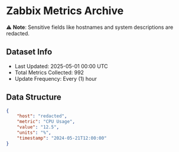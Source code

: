 # Zabbix Metrics Archive

⚠️ **Note**: Sensitive fields like hostnames and system descriptions are redacted.

## Dataset Info
- Last Updated: 2025-05-01 00:00 UTC
- Total Metrics Collected: 992
- Update Frequency: Every (1) hour

## Data Structure
```json
{
    "host": "redacted",
    "metric": "CPU Usage",
    "value": "12.5",
    "units": "%",
    "timestamp": "2024-05-21T12:00:00"
}
```
